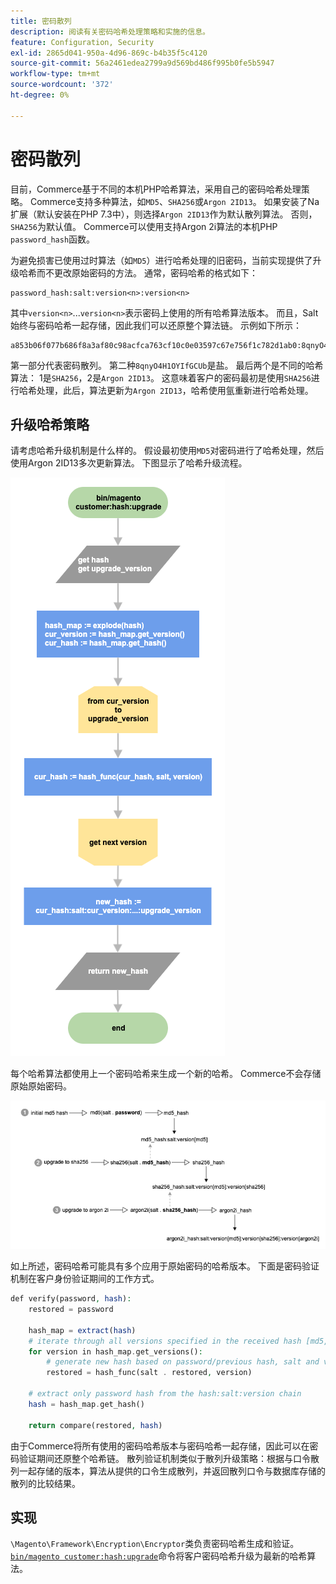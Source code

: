 ```yaml
---
title: 密码散列
description: 阅读有关密码哈希处理策略和实施的信息。
feature: Configuration, Security
exl-id: 2865d041-950a-4d96-869c-b4b35f5c4120
source-git-commit: 56a2461edea2799a9d569bd486f995b0fe5b5947
workflow-type: tm+mt
source-wordcount: '372'
ht-degree: 0%

---
```


# 密码散列

目前，Commerce基于不同的本机PHP哈希算法，采用自己的密码哈希处理策略。 Commerce支持多种算法，如`MD5`、`SHA256`或`Argon 2ID13`。 如果安装了Na扩展（默认安装在PHP 7.3中），则选择`Argon 2ID13`作为默认散列算法。 否则，`SHA256`为默认值。 Commerce可以使用支持Argon 2i算法的本机PHP `password_hash`函数。

为避免损害已使用过时算法（如`MD5`）进行哈希处理的旧密码，当前实现提供了升级哈希而不更改原始密码的方法。 通常，密码哈希的格式如下：

```text
password_hash:salt:version<n>:version<n>
```

其中`version<n>`...`version<n>`表示密码上使用的所有哈希算法版本。 而且，Salt始终与密码哈希一起存储，因此我们可以还原整个算法链。 示例如下所示：

```text
a853b06f077b686f8a3af80c98acfca763cf10c0e03597c67e756f1c782d1ab0:8qnyO4H1OYIfGCUb:1:2
```

第一部分代表密码散列。 第二种`8qnyO4H1OYIfGCUb`是盐。 最后两个是不同的哈希算法： 1是`SHA256`，2是`Argon 2ID13`。 这意味着客户的密码最初是使用`SHA256`进行哈希处理，此后，算法更新为`Argon 2ID13`，哈希使用氩重新进行哈希处理。

## 升级哈希策略

请考虑哈希升级机制是什么样的。 假设最初使用`MD5`对密码进行了哈希处理，然后使用Argon 2ID13多次更新算法。 下图显示了哈希升级流程。

![哈希升级工作流](../../assets/configuration/hash-upgrade-algorithm.png)

每个哈希算法都使用上一个密码哈希来生成一个新的哈希。 Commerce不会存储原始原始密码。

![哈希升级策略](../../assets/configuration/hash-upgrade-strategy.png)

如上所述，密码哈希可能具有多个应用于原始密码的哈希版本。
下面是密码验证机制在客户身份验证期间的工作方式。

```php
def verify(password, hash):
    restored = password

    hash_map = extract(hash)
    # iterate through all versions specified in the received hash [md5, sha256, argon2id13]
    for version in hash_map.get_versions():
        # generate new hash based on password/previous hash, salt and version
        restored = hash_func(salt . restored, version)

    # extract only password hash from the hash:salt:version chain
    hash = hash_map.get_hash()

    return compare(restored, hash)
```

由于Commerce将所有使用的密码哈希版本与密码哈希一起存储，因此可以在密码验证期间还原整个哈希链。 散列验证机制类似于散列升级策略：根据与口令散列一起存储的版本，算法从提供的口令生成散列，并返回散列口令与数据库存储的散列的比较结果。

## 实现

`\Magento\Framework\Encryption\Encryptor`类负责密码哈希生成和验证。 [`bin/magento customer:hash:upgrade`](https://devdocs.magento.com/guides/v2.4/reference/cli/magento.html#customerhashupgrade)命令将客户密码哈希升级为最新的哈希算法。
